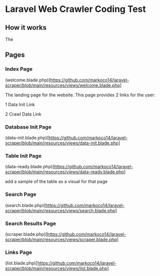 # Laravel Web Crawler Coding Test

## How it works

The 

## Pages

### Index Page 

(welcome.blade.php)[https://github.com/markoco14/laravel-scraper/blob/main/resources/views/welcome.blade.php]

The landing page for the website. This page provides 2 links for the user:

1 Data Init Link

2 Crawl Data Link

### Database Init Page 

(data-init.blade.php)[https://github.com/markoco14/laravel-scraper/blob/main/resources/views/data-init.blade.php]

### Table Init Page 

(data-ready.blade.php)[https://github.com/markoco14/laravel-scraper/blob/main/resources/views/data-ready.blade.php]

add a sample of the table as a visual for that page

### Search Page 

(search.blade.php)[https://github.com/markoco14/laravel-scraper/blob/main/resources/views/search.blade.php]

### Search Results Page 

(scraper.blade.php)[https://github.com/markoco14/laravel-scraper/blob/main/resources/views/scraper.blade.php]

### Links Page 

(list.blade.php)[https://github.com/markoco14/laravel-scraper/blob/main/resources/views/list.blade.php]


